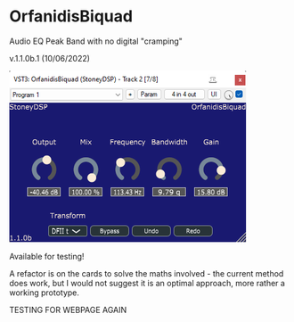 # OrfanidisBiquad
Audio EQ Peak Band with no digital "cramping"

v.1.1.0b.1 (10/06/2022)

![Orf-AutoGUI-1-1-0b](https://raw.githubusercontent.com/StoneyDSP/OrfanidisBiquad/master/Res/Orf-AutoGUI-1-1-0b.png)

Available for testing!

A refactor is on the cards to solve the maths involved - the current method does work, but I would not suggest it is an optimal approach, more rather a working prototype.

TESTING FOR WEBPAGE AGAIN
